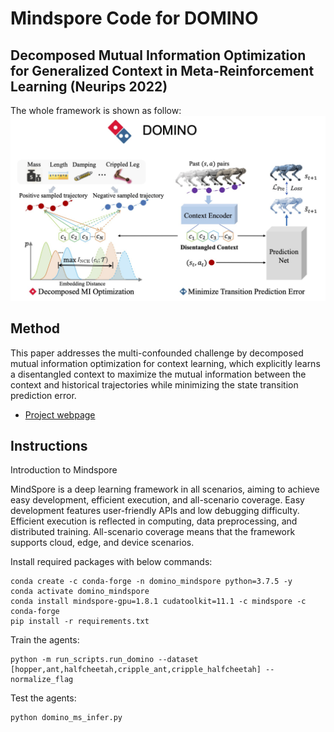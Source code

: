 # Mindspore Code for DOMINO
## Decomposed Mutual Information Optimization for Generalized Context in Meta-Reinforcement Learning (Neurips 2022)

The whole framework is shown as follow:
![DOMINO Framework](pngs/framework.png)

## Method

This paper addresses the multi-confounded challenge by decomposed mutual information optimization for context learning, which explicitly learns a disentangled context to maximize the mutual information between the context and historical trajectories while minimizing the state transition prediction error. 

- [Project webpage](https://sites.google.com/view/dominorl/)

## Instructions

Introduction to Mindspore


MindSpore is a deep learning framework in all scenarios, aiming to achieve easy development, efficient execution, and all-scenario coverage.
Easy development features user-friendly APIs and low debugging difficulty. Efficient execution is reflected in computing, data preprocessing, and distributed training. All-scenario coverage means that the framework supports cloud, edge, and device scenarios.


Install required packages with below commands:

```
conda create -c conda-forge -n domino_mindspore python=3.7.5 -y
conda activate domino_mindspore
conda install mindspore-gpu=1.8.1 cudatoolkit=11.1 -c mindspore -c conda-forge
pip install -r requirements.txt
```

Train the agents:

```
python -m run_scripts.run_domino --dataset [hopper,ant,halfcheetah,cripple_ant,cripple_halfcheetah] --normalize_flag
```


Test the agents:

```
python domino_ms_infer.py
```